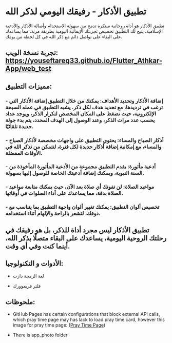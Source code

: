 # تطبيق الأذكار - رفيقك اليومي لذكر الله
تطبيق الأذكار هو أداة روحانية مبتكرة تدمج بين سهولة الاستخدام وأصالة الأذكار والأدعية الإسلامية. يتيح لك التطبيق تخصيص تجربتك الإيمانية اليومية بطريقة مرنة، مما يساعدك على البقاء على تواصل دائم مع ذكر الله في كل لحظة من يومك.

## تجربة نسخة الويب: https://youseftareq33.github.io/Flutter_Athkar-App/web_test

## مميزات التطبيق:
### - إضافة الأذكار وتحديد الأهداف: يمكنك من خلال التطبيق إضافة الأذكار التي ترغب في ترديدها، مع تحديد هدف لكل ذكر. يشبه التطبيق في عمله السبحة الإلكترونية، حيث تضغط على المكان المخصص لتكرار الذكر، ويوجد عداد يحسب عدد مرات الذكر، وعند الوصول إلى الهدف المحدد، يتم بدء جولة جديدة تلقائيًا.

### - أذكار الصباح والمساء: يحتوي التطبيق على واجهات مخصصة لأذكار الصباح والمساء، مع إمكانية إضافة أذكار جديدة لكل فترة، لتتمكن من تذكر الله في الأوقات المفضلة.

### - أدعية مأثورة: يقدم التطبيق مجموعة من الأدعية المأثورة المأخوذة من السنة النبوية، ويمكنك إضافة أدعيتك الخاصة للوصول إليها بسهولة.

### - مواعيد الصلاة: لن تفوتك أي صلاة بعد الآن، حيث يمكنك متابعة مواعيد الصلاة بدقة، مما يساعدك على أداء الصلوات في أوقاتها.

### - تخصيص ألوان التطبيق: يمكنك تغيير ألوان واجهة التطبيق بما يتناسب مع ذوقك، لتشعر بالراحة والإلهام أثناء استخدامه.

## تطبيق الأذكار ليس مجرد أداة للذكر، بل هو رفيقك في رحلتك الروحية اليومية، يساعدك على البقاء متصلًا بذكر الله، أينما كنت وفي أي وقت.

## الأدوات و التكنولوجيا:

- لغة الرمجة دارت

- فلتر فريموورك
 
## ملحوظات:
- GitHub Pages has certain configurations that block external API calls, which pray time page may has lack to load pray time card, however this image for pray time page:
([Pray Time Page](https://github.com/youseftareq33/Flutter_Athkar-App/tree/master/app_photo/pray_time_page.jpg))

- There is app_photo folder


